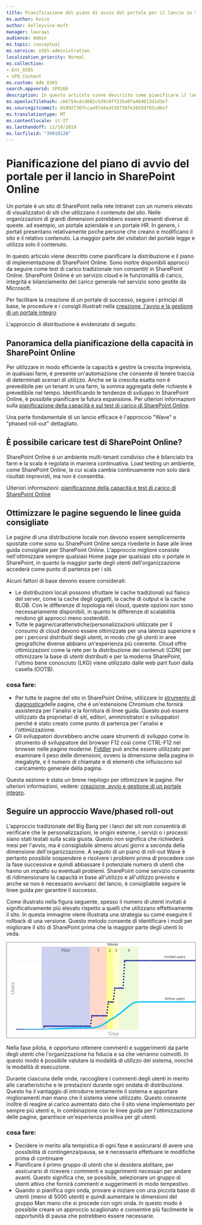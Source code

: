```yaml
---
title: Pianificazione del piano di avvio del portale per il lancio in SharePoint Online
ms.author: kvice
author: kelleyvice-msft
manager: laurawi
audience: Admin
ms.topic: conceptual
ms.service: o365-administration
localization_priority: Normal
ms.collection:
- Ent_O365
- SPO_Content
ms.custom: Adm_O365
search.appverid: SPO160
description: In questo articolo viene descritto come pianificare il lancio del portale in SharePoint Online e quali operazioni eseguire per un'operazione di avvio con esito positivo
ms.openlocfilehash: c66754cdcd682cb39c0ff235a07a464613d1d3e7
ms.sourcegitcommit: b5992f367ccae97a8ea538738fe36d3d703cd6e7
ms.translationtype: MT
ms.contentlocale: it-IT
ms.lasthandoff: 12/10/2019
ms.locfileid: "39919128"
---
```

# <a name="planning-your-portal-launch-roll-out-plan-in-sharepoint-online"></a>Pianificazione del piano di avvio del portale per il lancio in SharePoint Online
Un portale è un sito di SharePoint nella rete Intranet con un numero elevato di visualizzatori di siti che utilizzano il contenuto del sito. Nelle organizzazioni di grandi dimensioni potrebbero essere presenti diverse di queste. ad esempio, un portale aziendale e un portale HR. In genere, i portali presentano relativamente poche persone che creano e modificano il sito e il relativo contenuto. La maggior parte dei visitatori del portale legge e utilizza solo il contenuto.

In questo articolo viene descritto come pianificare la distribuzione e il piano di implementazione di SharePoint Online. Sono inoltre disponibili approcci da seguire come test di carico tradizionale non consentiti in SharePoint Online. SharePoint Online è un servizio cloud e le funzionalità di carico, integrità e bilanciamento del carico generale nel servizio sono gestite da Microsoft.

Per facilitare la creazione di un portale di successo, seguire i principi di base, le procedure e i consigli illustrati nella [creazione, l'avvio e la gestione di un portale integro](https://go.microsoft.com/fwlink/?linkid=2105838) 

L'approccio di distribuzione è evidenziato di seguito.

## <a name="overview-of-capacity-planning-in-sharepoint-online"></a>Panoramica della pianificazione della capacità in SharePoint Online
Per utilizzare in modo efficiente la capacità e gestire la crescita imprevista, in qualsiasi farm, è presente un'automazione che consente di tenere traccia di determinati scenari di utilizzo. Anche se la crescita esatta non è prevedibile per un tenant in una farm, la somma aggregata delle richieste è prevedibile nel tempo. Identificando le tendenze di sviluppo in SharePoint Online, è possibile pianificare la futura espansione. Per ulteriori informazioni sulla [pianificazione della capacità e sul test di carico di SharePoint Online](https://docs.microsoft.com/office365/enterprise/capacity-planning-and-load-testing-sharepoint-online).

Una parte fondamentale di un lancio efficace è l'approccio "Wave" o "phased roll-out" dettagliato. 

## <a name="can-i-load-test-sharepoint-online"></a>È possibile caricare test di SharePoint Online?
SharePoint Online è un ambiente multi-tenant condiviso che è bilanciato tra farm e la scala è regolata in maniera continuativa. Load testing un ambiente, come SharePoint Online, la cui scala cambia continuamente non solo darà risultati imprevisti, ma non è consentita. 

Ulteriori informazioni: [pianificazione della capacità e test di carico di SharePoint Online](https://docs.microsoft.com/office365/enterprise/capacity-planning-and-load-testing-sharepoint-online)

## <a name="optimize-pages-by-following-recommended-guidelines"></a>Ottimizzare le pagine seguendo le linee guida consigliate
Le pagine di una distribuzione locale non devono essere semplicemente spostate come sono su SharePoint Online senza rivederle in base alle linee guida consigliate per SharePoint Online. L'approccio migliore consiste nell'ottimizzare sempre qualsiasi Home page per qualsiasi sito o portale in SharePoint, in quanto la maggior parte degli utenti dell'organizzazione accederà come punto di partenza per i siti.

Alcuni fattori di base devono essere considerati:
- Le distribuzioni locali possono sfruttare le cache tradizionali sul fianco del server, come la cache degli oggetti, la cache di output e la cache BLOB. Con le differenze di topologia nel cloud, queste opzioni non sono necessariamente disponibili, in quanto le differenze di scalabilità rendono gli approcci meno sostenibili.
- Tutte le pagine/caratteristiche/personalizzazioni utilizzate per il consumo di cloud devono essere ottimizzate per una latenza superiore e per i percorsi distribuiti degli utenti, in modo che gli utenti in aree geografiche diverse abbiano un'esperienza più coerente. Cloud offre ottimizzazioni come la rete per la distribuzione dei contenuti (CDN) per ottimizzare la base di utenti distribuiti e per la moderna SharePoint, l'ultimo bene conosciuto (LKG) viene utilizzato dalle web part fuori dalla casella (OOTB).

### <a name="what-to-do"></a>cosa fare:
 - Per tutte le pagine del sito in SharePoint Online, utilizzare lo [strumento di diagnostica](https://aka.ms/perftool)delle pagine, che è un'estensione Chromium che fornirà assistenza per l'analisi e la fornitura di linee guida. Questo può essere utilizzato da proprietari di siti, editori, amministratori e sviluppatori perché è stato creato come punto di partenza per l'analisi e l'ottimizzazione.
 - Gli sviluppatori dovrebbero anche usare strumenti di sviluppo come lo strumento di sviluppatore del browser F12 così come CTRL-F12 nel browser nelle pagine moderne. [Fiddler](https://www.telerik.com/download/fiddler) può anche essere utilizzato per esaminare il peso delle dimensioni, ovvero la dimensione della pagina in megabyte, e il numero di chiamate e di elementi che influiscono sul caricamento generale della pagina. 

Questa sezione è stata un breve riepilogo per ottimizzare le pagine.  Per ulteriori informazioni, vedere: [creazione, avvio e gestione di un portale integro](https://go.microsoft.com/fwlink/?linkid=2105838).

## <a name="follow-a-wave--phased-roll-out-approach"></a>Seguire un approccio Wave/phased roll-out
L'approccio tradizionale del Big Bang per i lanci dei siti non consentirà di verificare che le personalizzazioni, le origini esterne, i servizi o i processi siano stati testati sulla scala giusta. Questo non significa che richiederà mesi per l'avvio, ma è consigliabile almeno alcuni giorni a seconda della dimensione dell'organizzazione. A seguito di un piano di roll-out Wave è pertanto possibile sospendere e risolvere i problemi prima di procedere con la fase successiva e quindi abbassare il potenziale numero di utenti che hanno un impatto su eventuali problemi. SharePoint come servizio consente di ridimensionare la capacità in base all'utilizzo e all'utilizzo previsto e anche se non è necessario avvisarci del lancio, è consigliabile seguire le linee guida per garantire il successo.
  
Come illustrato nella figura seguente, spesso il numero di utenti invitati è significativamente più elevato rispetto a quelli che utilizzano effettivamente il sito. In questa immagine viene illustrata una strategia su come eseguire il rollback di una versione. Questo metodo consente di identificare i modi per migliorare il sito di SharePoint prima che la maggior parte degli utenti lo veda.
  
![Grafico degli utenti invitati e attivi](media/0bc14a20-9420-4986-b9b9-fbcd2c6e0fb9.png)
  
Nella fase pilota, è opportuno ottenere commenti e suggerimenti da parte degli utenti che l'organizzazione ha fiducia e sa che verranno coinvolti. In questo modo è possibile valutare la modalità di utilizzo del sistema, nonché la modalità di esecuzione.
  
Durante ciascuna delle onde, raccogliere i commenti degli utenti in merito alle caratteristiche e le prestazioni durante ogni ondata di distribuzione. Questo ha il vantaggio di introdurre lentamente il sistema e apportare miglioramenti man mano che il sistema viene utilizzato. Questo consente inoltre di reagire al carico aumentato dato che il sito viene implementato per sempre più utenti e, in combinazione con le linee guida per l'ottimizzazione delle pagine, garantisce un'esperienza positiva per gli utenti.

### <a name="what-to-do"></a>cosa fare:
- Decidere in merito alla tempistica di ogni fase e assicurarsi di avere una possibilità di contingenza/pausa, se è necessario effettuare le modifiche prima di continuare
- Pianificare il primo gruppo di utenti che si desidera abilitare, per assicurarsi di ricevere i commenti e suggerimenti necessari per andare avanti. Questo significa che, se possibile, selezionare un gruppo di utenti attivo che fornirà commenti e suggerimenti in modo tempestivo.
- Quando si pianifica ogni onda, provare a iniziare con una piccola base di utenti (meno di 5000 utenti) e quindi aumentare le dimensioni del gruppo Man mano che si procede con ogni onda. In questo modo è possibile creare un approccio scaglionato e consentire più facilmente le opportunità di pausa che potrebbero essere necessarie.
